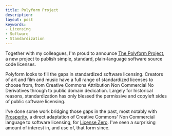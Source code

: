 ```yaml
---
title: Polyform Project
description:
layout: post
keywords:
- Licensing
- Software
- Standardization
---
```


Together with my colleagues, I'm proud to announce [The Polyform Project](https://polyformproject.org/), a new project to publish simple, standard, plain-language software source code licenses.

Polyform looks to fill the gaps in standardized software licensing.  Creators of art and film and music have a full range of standardized licenses to choose from, from Creative Commons Attribution Non Commercial No Derivatives through to public domain dedication.  Largely for historical reasons, standardization has only blessed the permissive and copyleft sides of public software licensing.

I've done some work bridging those gaps in the past, most notably with [Prosperity](https://polyformproject.org/), a direct adaptation of Creative Commons' Non Commercial language to software licensing, for [License Zero](https://licensezero.com).  I've seen a surprising amount of interest in, and use of, that form since.
